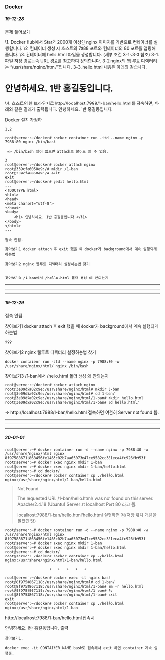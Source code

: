 ### Docker

##### 19-12-28

문제 풀어보기

\1. Docker Hub에서 Star가 2000개 이상인 nginx 이미지를 기반으로 컨테이너를 실행합니다. 
\2. 컨테이너 생성 시 호스트의 7988 포트와 컨테이너의 80 포트를 맵핑해 줍니다.
\3. 컨테이너에 hello.html 파일을 생성합니다. (세부 조건 3-1~3-3 참조)
3-1. 파일 저장 경로는속 URL 경로를 참고하여 정의합니다.
3-2 nginx의 웹 루트 디렉터리는 “/usr/share/nginx/html/”입니다.
3-3. hello.html 내용은 아래와 같습니다. 







# 안녕하세요. 1반 홍길동입니다.



\4. 호스트의 웹 브라우저로 http://localhost:7988/1-ban/hello.html를 접속하면, 아래와 같은 결과가 출력됩니다. 
안녕하세요. 1반 홍길동입니다. 





Docker 설치 가정하

```
1,2

root@server:~/docker# docker container run -itd --name nginx -p 7988:80 nginx /bin/bash

 => /bin/bash 쉘이 없으면 attach로 붙어도 쓸 수 없음.
```

```
3
root@server:~/docker# docker attach nginx
root@339cfe6050e9:/# mkdir /1-ban
root@339cfe6050e9:/# exit
exit
root@server:~/docker# gedit hello.html
---
<!DOCTYPE html>
<html>
<head>
<meta charset="utf-8">	
</head>
<body>
	<h1> 안녕하세요. 1반 홍길동입니다 </h1>
</body>
</html>
---

접속 안됨.

찾아보기1 docker attach 후 exit 했을 때 docker가 background에서 계속 실행되게 하는법

찾아보기2 nginx 웹루트 디렉터리 설정하는법 찾기


찾아보기3 /1-ban에서 /hello.html 폴더 생성 왜 안되는지
```

---

---

---

##### 19-12-29

접속 안됨.

찾아보기1 docker attach 후 exit 했을 때 docker가 background에서 계속 실행되게 하는법

???

찾아보기2 nginx 웹루트 디렉터리 설정하는법 찾기

```
docker contaienr run -itd --name nginx -p 7988:80 -w /usr/share/nginx/html/ nginx /bin/bash
```



찾아보기3 /1-ban에서 /hello.html 폴더 생성 왜 안되는지

```
root@server:~/docker# docker attach nginx
root@3e09d5a02c9e:/usr/share/nginx/html# mkdir 1-ban
root@3e09d5a02c9e:/usr/share/nginx/html# cd 1-ban/
root@3e09d5a02c9e:/usr/share/nginx/html/1-ban# mkdir hello.html
root@3e09d5a02c9e:/usr/share/nginx/html/1-ban# cd hello.html/

```



=> http://localhost:7988/1-ban/hello.html 접속하면 여전히 Server not found 뜸.



---

---

---



##### 20-01-01

```
root@server:~# docker container run -d --name nginx -p 7988:80 -w /usr/share/nginx/html nginx
8f975886711868456fe1465c02b7aa65073e47ce9582cc331eca4fc926fb953f
root@server:~# docker exec nginx mkdir 1-ban
root@server:~# docker exec nginx mkdir 1-ban/hello.html
root@server:~# cd docker/
root@server:~/docker# docker container cp ./hello.html nginx:/usr/share/nginx/html/1-ban/hello.html
```

> Not Found
>
> The requested URL /1-ban/hello.html/ was not found on this server.
> Apache/2.4.18 (Ubuntu) Server at localhost Port 80
> 라고  뜸.
>
> localhost:7988/1-ban/hello.html/hello.html 실행하면 됨(저장 위치 개념을 몰랐던 탓)



```
root@server:~# docker container run -d --name nginx -p 7988:80 -w /usr/share/nginx/html nginx
8f975886711868456fe1465c02b7aa65073e47ce9582cc331eca4fc926fb953f
root@server:~# docker exec nginx mkdir 1-ban
root@server:~# docker exec nginx mkdir 1-ban/hello.html
root@server:~# cd docker/
root@server:~/docker# docker container cp ./hello.html nginx:/usr/share/nginx/html/1-ban/hello.html

					↓	↓	↓	↓	↓

root@server:~/docker# docker exec -it nginx bash
root@8f9758867118:/usr/share/nginx/html# cd 1-ban/
root@8f9758867118:/usr/share/nginx/html/1-ban# rm -r hello.html
root@8f9758867118:/usr/share/nginx/html/1-ban# ls
root@8f9758867118:/usr/share/nginx/html/1-ban# exit
exit
root@server:~/docker# docker container cp ./hello.html nginx:/usr/share/nginx/html/1-ban

```

http://localhost:7988/1-ban/hello.html 접속시 

안녕하세요. 1반 홍길동입니다. 출력



```
찾아보기1.

docker exec -it CONTAINER_NAME bash로 접속해서 exit 하면 container 계속 실행중.
```



